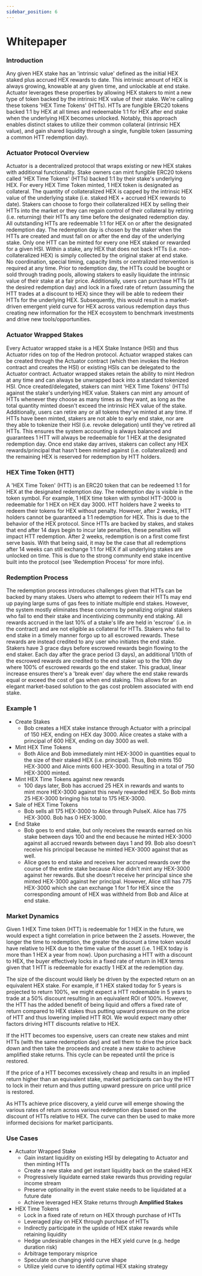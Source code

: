```yaml
---
sidebar_position: 6
---
```


# Whitepaper

### Introduction
Any given HEX stake has an 'intrinsic value' defined as the initial HEX staked plus accrued HEX rewards to date. This intrinsic amount of HEX is always growing, knowable at any given time, and unlockable at end stake. Actuator leverages these properties by allowing HEX stakers to mint a new type of token backed by the intrinsic HEX value of their stake. We're calling these tokens 'HEX Time Tokens' (HTTs). HTTs are fungible ERC20 tokens backed 1:1 by HEX at all times and redeemable 1:1 for HEX after end stake when the underlying HEX becomes unlocked. Notably, this approach enables distinct stakes to utilize their common collateral (intrinsic HEX value), and gain shared liquidity through a single, fungible token (assuming a common HTT redemption day). 

### Actuator Protocol Overview
Actuator is a decentralized protocol that wraps existing or new HEX stakes with additional functionality. Stake owners can mint fungible ERC20 tokens called 'HEX Time Tokens' (HTTs) backed 1:1 by their stake's underlying HEX. For every HEX Time Token minted, 1 HEX token is designated as collateral. The quantity of collateralized HEX is capped by the intrinsic HEX value of the underlying stake (i.e. staked HEX + accrued HEX rewards to date). Stakers can choose to forgo their collateralized HEX by selling their HTTs into the market or they can regain control of their collateral by retiring (i.e. returning) their HTTs any time before the designated redemption day. All outstanding HTTs are redeemable 1:1 for HEX on or after the designated redemption day. The redemption day is chosen by the staker when the HTTs are created and must fall on or after the end day of the underlying stake. Only one HTT can be minted for every one HEX staked or rewarded for a given HSI. Within a stake, any HEX that does not back HTTs (i.e. non-collateralized HEX) is simply collected by the original staker at end stake. No coordination, special timing, capacity limits or centralized intervention is required at any time. Prior to redemption day, the HTTs could be bought or sold through trading pools, allowing stakers to easily liquidate the intrinsic value of their stake at a fair price. Additionally, users can purchase HTTs (at the desired redemption day) and lock in a fixed rate of return (assuming the HTT trades at a discount to HEX) since they will be able to redeem their HTTs for the underlying HEX. Subsequently, this would result in a market-driven emergent yield curve for HEX across various redemption days thus creating new information for the HEX ecosystem to benchmark investments and drive new tools/opportunities.

### Actuator Wrapped Stakes
Every Actuator wrapped stake is a HEX Stake Instance (HSI) and thus Actuator rides on top of the Hedron protocol. Actuator wrapped stakes can be created through the Actuator contract (which then invokes the Hedron contract and creates the HSI) or existing HSIs can be delegated to the Actuator contract. Actuator wrapped stakes retain the ability to mint Hedron at any time and can always be unwrapped back into a standard tokenized HSI. Once created/delegated, stakers can mint 'HEX Time Tokens' (HTTs) against the stake's underlying HEX value. Stakers can mint any amount of HTTs whenever they choose as many times as they want, as long as the total quantity minted doesn't exceed the intrinsic HEX value of the stake. Additionally, users can retire any or all tokens they've minted at any time. If HTTs have been minted, stakers are not able to early end stake, nor are they able to tokenize their HSI (i.e. revoke delegation) until they've retired all HTTs. This ensures the system accounting is always balanced and guarantees 1 HTT will always be redeemable for 1 HEX at the designated redemption day. Once end stake day arrives, stakers can collect any HEX rewards/principal that hasn't been minted against (i.e. collateralized) and the remaining HEX is reserved for redemption by HTT holders.

### HEX Time Token (HTT)
A 'HEX Time Token' (HTT) is an ERC20 token that can be redeemed 1:1 for HEX at the designated redemption day. The redemption day is visible in the token symbol. For example, 1 HEX time token with symbol HTT-3000 is redeemable for 1 HEX on HEX day 3000. HTT holders have 2 weeks to redeem their tokens for HEX without penalty. However, after 2 weeks, HTT holders cannot be guaranteed a 1:1 redemption for HEX. This is due to the behavior of the HEX protocol. Since HTTs are backed by stakes, and stakes that end after 14 days begin to incur late penalties, these penalties will impact HTT redemption. After 2 weeks, redemption is on a first come first serve basis. With that being said, it may be the case that all redemptions after 14 weeks can still exchange 1:1 for HEX if all underlying stakes are unlocked on time. This is due to the strong community end stake incentive built into the protocol (see 'Redemption Process' for more info).


### Redemption Process
The redemption process introduces challenges given that HTTs can be backed by many stakes. Users who attempt to redeem their HTTs may end up paying large sums of gas fees to initiate multiple end stakes. However, the system mostly eliminates these concerns by penalizing original stakers who fail to end their stake and incentivizing community end staking. All rewards accrued in the last 10% of a stake's life are held in 'escrow' (i.e. in the contract) and are not eligible as collateral for HTTs. Stakers who fail to end stake in a timely manner forgo up to all escrowed rewards. These rewards are instead credited to any user who initiates the end stake. Stakers have 3 grace days before escrowed rewards begin flowing to the end staker. Each day after the grace period (3 days), an additional 1/10th of the escrowed rewards are credited to the end staker up to the 10th day where 100% of escrowed rewards go the end staker. This gradual, linear increase ensures there's a 'break even' day where the end stake rewards equal or exceed the cost of gas when end staking. This allows for an elegant market-based solution to the gas cost problem associated with end stake.

### Example 1
- Create Stakes
  - Bob creates a HEX stake instance through Actuator with a principal of 150 HEX, ending on HEX day 3000. Alice creates a stake with a principal of 600 HEX, ending on day 3000 as well.
- Mint HEX Time Tokens
  - Both Alice and Bob immediately mint HEX-3000 in quantities equal to the size of their staked HEX (i.e. principal). Thus, Bob mints 150 HEX-3000 and Alice mints 600 HEX-3000. Resulting in a total of 750 HEX-3000 minted.
- Mint HEX Time Tokens against new rewards
  - 100 days later, Bob has accrued 25 HEX in rewards and wants to mint more HEX-3000 against this newly rewarded HEX. So Bob mints 25 HEX-3000 bringing his total to 175 HEX-3000.
- Sale of HEX Time Tokens
  - Bob sells all 175 HEX-3000 to Alice through PulseX. Alice has 775 HEX-3000. Bob has 0 HEX-3000. 
- End Stake
  - Bob goes to end stake, but only receives the rewards earned on his stake between days 100 and the end because he minted HEX-3000 against all accrued rewards between days 1 and 99. Bob also doesn't receive his principal because he minted HEX-3000 against that as well.
  - Alice goes to end stake and receives her accrued rewards over the course of the entire stake because Alice didn't mint any HEX-3000 against her rewards. But she doesn't receive her principal since she minted HEX-3000 against her principal. However, Alice still has 775 HEX-3000 which she can exchange 1 for 1 for HEX since the corresponding amount of HEX was withheld from Bob and Alice at end stake.

### Market Dynamics
Given 1 HEX Time token (HTT) is redeemable for 1 HEX in the future, we would expect a tight correlation in price between the 2 assets. However, the longer the time to redemption, the greater the discount a time token would have relative to HEX due to the time value of the asset (i.e. 1 HEX today is more than 1 HEX a year from now). Upon purchasing a HTT with a discount to HEX, the buyer effectively locks in a fixed rate of return in HEX terms given that 1 HTT is redeemable for exactly 1 HEX at the redemption day. 

The size of the discount would likely be driven by the expected return on an equivalent HEX stake. For example, if 1 HEX staked today for 5 years is projected to return 100%, we might expect a HTT redeemable in 5 years to trade at a 50% discount resulting in an equivalent ROI of 100%. However, the HTT has the added benefit of being liquid and offers a fixed rate of return compared to HEX stakes thus putting upward pressure on the price of HTT and thus lowering implied HTT ROI. We would expect many other factors driving HTT discounts relative to HEX. 

If the HTT becomes too expensive, users can create new stakes and mint HTTs (with the same redemption day) and sell them to drive the price back down and then take the proceeds and create a new stake to achieve amplified stake returns. This cycle can be repeated until the price is restored. 

If the price of a HTT becomes excessively cheap and results in an implied return higher than an equivalent stake, market participants can buy the HTT to lock in their return and thus putting upward pressure on price until price is restored.

As HTTs achieve price discovery, a yield curve will emerge showing the various rates of return across various redemption days based on the discount of HTTs relative to HEX. The curve can then be used to make more informed decisions for market participants.

### Use Cases
- Actuator Wrapped Stake
  - Gain instant liquidity on existing HSI by delegating to Actuator and then minting HTTs
  - Create a new stake and get instant liquidity back on the staked HEX
  - Progressively liquidate earned stake rewards thus providing regular income stream
  - Preserve optionality in the event stake needs to be liquidated at a future date
  - Achieve leveraged HEX Stake returns through **Amplified Stakes** 
- HEX Time Tokens
  - Lock in a fixed rate of return on HEX through purchase of HTTs
  - Leveraged play on HEX through purchase of HTTs
  - Indirectly participate in the upside of HEX stake rewards while retaining liquidity
  - Hedge undesirable changes in the HEX yield curve (e.g. hedge duration risk)
  - Arbitrage temporary misprice
  - Speculate on changing yield curve shape
  - Utilize yield curve to identify optimal HEX staking strategy



